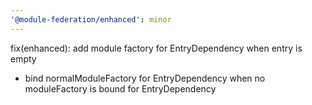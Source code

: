 ```yaml
---
'@module-federation/enhanced': minor
---
```


fix(enhanced): add module factory for EntryDependency when entry is empty

- bind normalModuleFactory for EntryDependency when no moduleFactory is bound for EntryDependency
